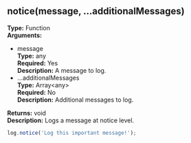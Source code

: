## notice(message, ...additionalMessages)

**Type:** Function  
**Arguments:**
  - message  
    **Type:** any  
    **Required:** Yes  
    **Description:** A message to log.
  - ...additionalMessages  
    **Type:** Array&lt;any&gt;  
    **Required:** No  
    **Description:** Additional messages to log.

**Returns:** void  
**Description:** Logs a message at notice level.

```ts
log.notice('Log this important message!');
```
